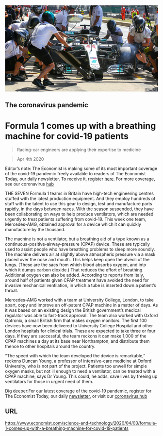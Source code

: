 ![](./images/20200404_STP502.jpg)

## The coronavirus pandemic

# Formula 1 comes up with a breathing machine for covid-19 patients

> Racing-car engineers are applying their expertise to medicine

> Apr 4th 2020

Editor’s note: The Economist is making some of its most important coverage of the covid-19 pandemic freely available to readers of The Economist Today, our daily newsletter. To receive it, register [here](https://www.economist.com//newslettersignup). For more coverage, see our coronavirus [hub](https://www.economist.com//coronavirus)

THE SEVEN Formula 1 teams in Britain have high-tech engineering centres stuffed with the latest production equipment. And they employ hundreds of staff with the talent to use this gear to design, test and manufacture parts rapidly, in the days between races. With the season suspended, they have been collaborating on ways to help produce ventilators, which are needed urgently to treat patients suffering from covid-19. This week one team, Mercedes-AMG, obtained approval for a device which it can quickly manufacture by the thousand.

The machine is not a ventilator, but a breathing aid of a type known as a continuous-positive-airway-pressure (CPAP) device. These are typically used to assist people who have breathing problems to sleep more soundly. The machine delivers air at slightly above atmospheric pressure via a mask placed over the nose and mouth. This helps keep open the alveoli of the lungs. (These are the sacs from which blood absorbs oxygen, and into which it dumps carbon dioxide.) That reduces the effort of breathing. Additional oxygen can also be added. According to reports from Italy, around half of patients given CPAP treatment have avoided the need for invasive mechanical ventilation, in which a tube is inserted down a patient’s throat.

Mercedes-AMG worked with a team at University College, London, to take apart, copy and improve an off-patent CPAP machine in a matter of days. As it was based on an existing design the British government’s medical regulator was able to fast-track approval. The team also worked with Oxford Optronix, a small British firm that makes oxygen monitors. The first 100 devices have now been delivered to University College Hospital and other London hospitals for clinical trials. These are expected to take three or four days. If they are successful, the team reckons it can make 1,000 of the CPAP machines a day at its base near Northampton, and distribute them thence to other hospitals around the country.

“The speed with which the team developed the device is remarkable,” reckons Duncan Young, a professor of intensive-care medicine at Oxford University, who is not part of the project. Patients too unwell for simple oxygen masks, but not ill enough to need a ventilator, can be treated with a CPAP machine, says Dr Young. This could, he adds, save lives by freeing up ventilators for those in urgent need of them.

Dig deeper:For our latest coverage of the covid-19 pandemic, register for The Economist Today, our daily [newsletter](https://www.economist.com//newslettersignup), or visit our [coronavirus hub](https://www.economist.com//coronavirus)

## URL

https://www.economist.com/science-and-technology/2020/04/03/formula-1-comes-up-with-a-breathing-machine-for-covid-19-patients
